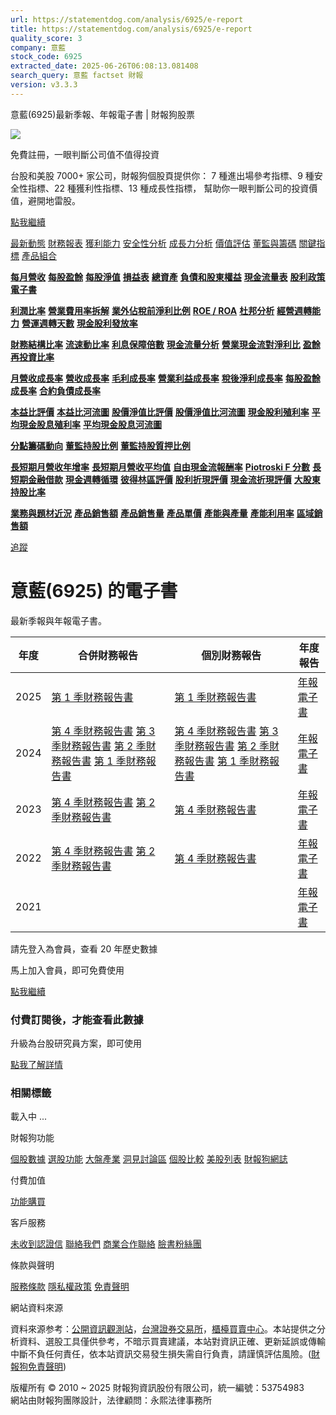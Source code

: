 ```yaml
---
url: https://statementdog.com/analysis/6925/e-report
title: https://statementdog.com/analysis/6925/e-report
quality_score: 3
company: 意藍
stock_code: 6925
extracted_date: 2025-06-26T06:08:13.081408
search_query: 意藍 factset 財報
version: v3.3.3
---
```


意藍(6925)最新季報、年報電子書 | 財報狗股票















![](https://www.facebook.com/tr?id=1265443774131605&ev=PageView&noscript=1)













































































免費註冊，一眼判斷公司值不值得投資

台股和美股 7000+ 家公司，財報狗個股頁提供你：
7 種進出場參考指標、9 種安全性指標、22 種獲利性指標、13 種成長性指標，
幫助你一眼判斷公司的投資價值，避開地雷股。

[點我繼續](/users/sign_up)

[最新動態](/analysis/6925)
[財務報表](/analysis/6925/monthly-revenue)
[獲利能力](/analysis/6925/profit-margin)
[安全性分析](/analysis/6925/financial-structure-ratio)
[成長力分析](/analysis/6925/monthly-revenue-growth-rate)
[價值評估](/analysis/6925/pe)
[董監與籌碼](/analysis/6925/broker-trading)
[關鍵指標](/analysis/6925/long-term-and-short-term-monthly-revenue-yoy)
[產品組合](/analysis/6925/ai-search)

[**每月營收**](/analysis/6925/monthly-revenue)
[**每股盈餘**](/analysis/6925/eps)
[**每股淨值**](/analysis/6925/nav)
[**損益表**](/analysis/6925/income-statement)
[**總資產**](/analysis/6925/assets)
[**負債和股東權益**](/analysis/6925/liabilities-and-equity)
[**現金流量表**](/analysis/6925/cash-flow-statement)
[**股利政策**](/analysis/6925/dividend-policy)
[**電子書**](/analysis/6925/e-report)

[**利潤比率**](/analysis/6925/profit-margin)
[**營業費用率拆解**](/analysis/6925/operating-expense-ratio)
[**業外佔稅前淨利比例**](/analysis/6925/non-operating-income-to-profit-before-tax)
[**ROE / ROA**](/analysis/6925/roe-roa)
[**杜邦分析**](/analysis/6925/du-pont-analysis)
[**經營週轉能力**](/analysis/6925/turnover-ratio)
[**營運週轉天數**](/analysis/6925/turnover-days)
[**現金股利發放率**](/analysis/6925/dividend-payout-ratio)

[**財務結構比率**](/analysis/6925/financial-structure-ratio)
[**流速動比率**](/analysis/6925/current-ratio-and-quick-ratio)
[**利息保障倍數**](/analysis/6925/interest-coverage-ratio)
[**現金流量分析**](/analysis/6925/cash-flow-analysis)
[**營業現金流對淨利比**](/analysis/6925/operating-cash-flow-to-net-income-ratio)
[**盈餘再投資比率**](/analysis/6925/reinvestment-rate)

[**月營收成長率**](/analysis/6925/monthly-revenue-growth-rate)
[**營收成長率**](/analysis/6925/revenue-growth-rate)
[**毛利成長率**](/analysis/6925/gross-profit-growth-rate)
[**營業利益成長率**](/analysis/6925/operating-income-growth-rate)
[**稅後淨利成長率**](/analysis/6925/net-income-growth-rate)
[**每股盈餘成長率**](/analysis/6925/eps-growth-rate)
[**合約負債成長率**](/analysis/6925/current-contract-liabilities-growth-rate)

[**本益比評價**](/analysis/6925/pe)
[**本益比河流圖**](/analysis/6925/pe-band)
[**股價淨值比評價**](/analysis/6925/pb)
[**股價淨值比河流圖**](/analysis/6925/pb-band)
[**現金股利殖利率**](/analysis/6925/dividend-yield)
[**平均現金股息殖利率**](/analysis/6925/average-dividend-yield)
[**平均現金股息河流圖**](/analysis/6925/average-dividend-yield-band)

[**分點籌碼動向**](/analysis/6925/broker-trading)
[**董監持股比例**](/analysis/6925/board-members-and-supervisors-shares-to-shares-outstanding-ratio)
[**董監持股質押比例**](/analysis/6925/pledging-ratio-of-board-members-and-supervisors)

[**長短期月營收年增率**](/analysis/6925/long-term-and-short-term-monthly-revenue-yoy)
[**長短期月營收平均值**](/analysis/6925/average-long-term-and-short-term-monthly-revenue)
[**自由現金流報酬率**](/analysis/6925/croic)
[**Piotroski F 分數**](/analysis/6925/piotroski-f-score)
[**長短期金融借款**](/analysis/6925/financial-borrowing)
[**現金週轉循環**](/analysis/6925/cash-conversion-cycle)
[**彼得林區評價**](/analysis/6925/peter-lynch-valuation)
[**股利折現評價**](/analysis/6925/dividend-discount-valuation)
[**現金流折現評價**](/analysis/6925/dcf-valuation)
[**大股東持股比率**](/analysis/6925/majority-shareholders-share-ratio)

[**業務與題材近況**](/analysis/6925/ai-search)
[**產品銷售額**](/analysis/6925/product-sales-figure)
[**產品銷售量**](/analysis/6925/product-sales-volume)
[**產品單價**](/analysis/6925/product-unit-price)
[**產能與產量**](/analysis/6925/production-capacity)
[**產能利用率**](/analysis/6925/production-capacity-utilization)
[**區域銷售額**](/analysis/6925/product-regional-sales)

[追蹤](/users/sign_up)

# 意藍(6925) 的電子書

最新季報與年報電子書。

| 年度 | 合併財務報告 | 個別財務報告 | 年度報告 |
| --- | --- | --- | --- |
| 2025 | [第 1 季財務報告書](/analysis) | [第 1 季財務報告書](https://doc.twse.com.tw/server-java/t57sb01?co_id=6925&colorchg=1&kind=A&step=9&filename=202501_6925_AI2.pdf) | [年報電子書](/analysis) |
| 2024 | [第 4 季財務報告書](/analysis)  [第 3 季財務報告書](/analysis)  [第 2 季財務報告書](/analysis)  [第 1 季財務報告書](/analysis) | [第 4 季財務報告書](https://doc.twse.com.tw/server-java/t57sb01?co_id=6925&colorchg=1&kind=A&step=9&filename=202404_6925_AI2.pdf)  [第 3 季財務報告書](https://doc.twse.com.tw/server-java/t57sb01?co_id=6925&colorchg=1&kind=A&step=9&filename=202403_6925_AI2.pdf)  [第 2 季財務報告書](https://doc.twse.com.tw/server-java/t57sb01?co_id=6925&colorchg=1&kind=A&step=9&filename=202402_6925_AI2.pdf)  [第 1 季財務報告書](https://doc.twse.com.tw/server-java/t57sb01?co_id=6925&colorchg=1&kind=A&step=9&filename=202401_6925_AI2.pdf) | [年報電子書](https://doc.twse.com.tw/server-java/t57sb01?co_id=6925&colorchg=1&kind=F&step=9&filename=2024_6925_20250618F04.pdf) |
| 2023 | [第 4 季財務報告書](https://doc.twse.com.tw/server-java/t57sb01?co_id=6925&colorchg=1&kind=A&step=9&filename=202304_6925_AI1.pdf)  [第 2 季財務報告書](https://doc.twse.com.tw/server-java/t57sb01?co_id=6925&colorchg=1&kind=A&step=9&filename=202302_6925_AI1.pdf) | [第 4 季財務報告書](https://doc.twse.com.tw/server-java/t57sb01?co_id=6925&colorchg=1&kind=A&step=9&filename=202304_6925_AI3.pdf) | [年報電子書](https://doc.twse.com.tw/server-java/t57sb01?co_id=6925&colorchg=1&kind=F&step=9&filename=2023_6925_20240528F04.pdf) |
| 2022 | [第 4 季財務報告書](https://doc.twse.com.tw/server-java/t57sb01?co_id=6925&colorchg=1&kind=A&step=9&filename=202204_6925_AI1.pdf)  [第 2 季財務報告書](https://doc.twse.com.tw/server-java/t57sb01?co_id=6925&colorchg=1&kind=A&step=9&filename=202202_6925_AI1.pdf) | [第 4 季財務報告書](https://doc.twse.com.tw/server-java/t57sb01?co_id=6925&colorchg=1&kind=A&step=9&filename=202204_6925_AI3.pdf) | [年報電子書](https://doc.twse.com.tw/server-java/t57sb01?co_id=6925&colorchg=1&kind=F&step=9&filename=2022_6925_20230615F04.pdf) |
| 2021 |  |  | [年報電子書](/analysis) |

請先登入為會員，查看 20 年歷史數據

馬上加入會員，即可免費使用

[點我繼續](/users/sign_up)

### 付費訂閱後，才能查看此數據

升級為台股研究員方案，即可使用

[點我了解詳情](/pricing)

### 相關標籤

載入中 ...





財報狗功能

[個股數據](/analysis)
[選股功能](/screeners)
[大盤產業](/taiex)
[洞見討論區](/insight)
[個股比較](/compare/tpe)
[美股列表](/us-stock-list)
[財報狗網誌](/blog/)

付費加值

[功能購買](/pricing)

客戶服務

[未收到認證信](/users/recv_auth_fail)
[聯絡我們](/contact)
[商業合作聯絡](/contact)
[臉書粉絲團](//www.facebook.com/statementdog)

條款與聲明

[服務條款](/law/tos)
[隱私權政策](/law/privacy)
[免責聲明](/law/disclaimer)

網站資料來源

資料來源参考：[公開資訊觀測站](http://mops.twse.com.tw/mops/web/index)，[台灣證券交易所](http://www.tse.com.tw/)，[櫃檯買賣中心](http://www.otc.org.tw/)。本站提供之分析資料、選股工具僅供參考，不暗示買賣建議，本站對資訊正確、更新延誤或傳輸中斷不負任何責任，依本站資訊交易發生損失需自行負責，請謹慎評估風險。([財報狗免責聲明](/law/disclaimer))

版權所有 © 2010 ~ 2025 財報狗資訊股份有限公司，統一編號：53754983  
網站由財報狗團隊設計，法律顧問：永熙法律事務所
